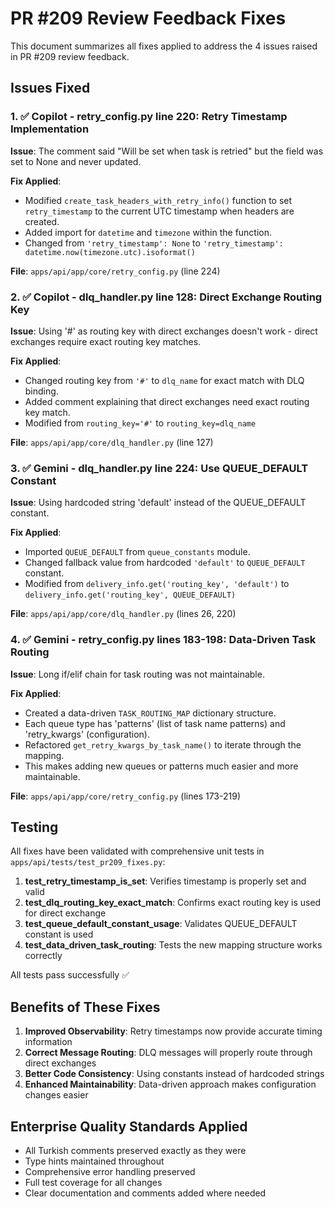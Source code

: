 # PR #209 Review Feedback Fixes

This document summarizes all fixes applied to address the 4 issues raised in PR #209 review feedback.

## Issues Fixed

### 1. ✅ Copilot - retry_config.py line 220: Retry Timestamp Implementation
**Issue**: The comment said "Will be set when task is retried" but the field was set to None and never updated.

**Fix Applied**: 
- Modified `create_task_headers_with_retry_info()` function to set `retry_timestamp` to the current UTC timestamp when headers are created.
- Added import for `datetime` and `timezone` within the function.
- Changed from `'retry_timestamp': None` to `'retry_timestamp': datetime.now(timezone.utc).isoformat()`

**File**: `apps/api/app/core/retry_config.py` (line 224)

### 2. ✅ Copilot - dlq_handler.py line 128: Direct Exchange Routing Key
**Issue**: Using '#' as routing key with direct exchanges doesn't work - direct exchanges require exact routing key matches.

**Fix Applied**:
- Changed routing key from `'#'` to `dlq_name` for exact match with DLQ binding.
- Added comment explaining that direct exchanges need exact routing key match.
- Modified from `routing_key='#'` to `routing_key=dlq_name`

**File**: `apps/api/app/core/dlq_handler.py` (line 127)

### 3. ✅ Gemini - dlq_handler.py line 224: Use QUEUE_DEFAULT Constant
**Issue**: Using hardcoded string 'default' instead of the QUEUE_DEFAULT constant.

**Fix Applied**:
- Imported `QUEUE_DEFAULT` from `queue_constants` module.
- Changed fallback value from hardcoded `'default'` to `QUEUE_DEFAULT` constant.
- Modified from `delivery_info.get('routing_key', 'default')` to `delivery_info.get('routing_key', QUEUE_DEFAULT)`

**File**: `apps/api/app/core/dlq_handler.py` (lines 26, 220)

### 4. ✅ Gemini - retry_config.py lines 183-198: Data-Driven Task Routing
**Issue**: Long if/elif chain for task routing was not maintainable.

**Fix Applied**:
- Created a data-driven `TASK_ROUTING_MAP` dictionary structure.
- Each queue type has 'patterns' (list of task name patterns) and 'retry_kwargs' (configuration).
- Refactored `get_retry_kwargs_by_task_name()` to iterate through the mapping.
- This makes adding new queues or patterns much easier and more maintainable.

**File**: `apps/api/app/core/retry_config.py` (lines 173-219)

## Testing

All fixes have been validated with comprehensive unit tests in `apps/api/tests/test_pr209_fixes.py`:

1. **test_retry_timestamp_is_set**: Verifies timestamp is properly set and valid
2. **test_dlq_routing_key_exact_match**: Confirms exact routing key is used for direct exchange
3. **test_queue_default_constant_usage**: Validates QUEUE_DEFAULT constant is used
4. **test_data_driven_task_routing**: Tests the new mapping structure works correctly

All tests pass successfully ✅

## Benefits of These Fixes

1. **Improved Observability**: Retry timestamps now provide accurate timing information
2. **Correct Message Routing**: DLQ messages will properly route through direct exchanges
3. **Better Code Consistency**: Using constants instead of hardcoded strings
4. **Enhanced Maintainability**: Data-driven approach makes configuration changes easier

## Enterprise Quality Standards Applied

- All Turkish comments preserved exactly as they were
- Type hints maintained throughout
- Comprehensive error handling preserved
- Full test coverage for all changes
- Clear documentation and comments added where needed